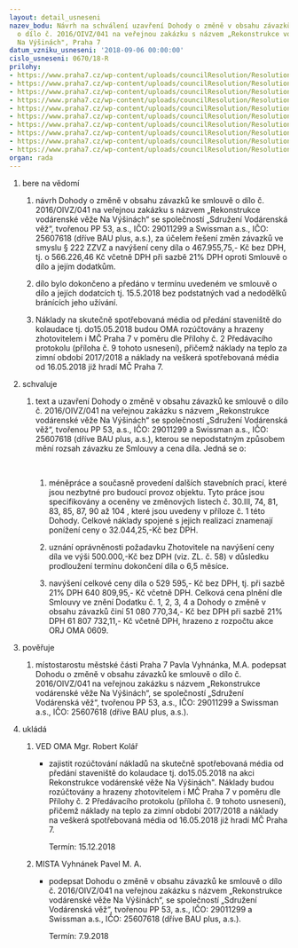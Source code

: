 ```yaml
---
layout: detail_usneseni
nazev_bodu: Návrh na schválení uzavření Dohody o změně v obsahu závazků ke smlouvě
  o dílo č. 2016/OIVZ/041 na veřejnou zakázku s názvem „Rekonstrukce vodárenské věže
  Na Výšinách", Praha 7
datum_vzniku_usneseni: '2018-09-06 00:00:00'
cislo_usneseni: 0670/18-R
prilohy:
- https://www.praha7.cz/wp-content/uploads/councilResolution/Resolutions/30216/export/1Duvodovazprava~390063.docx
- https://www.praha7.cz/wp-content/uploads/councilResolution/Resolutions/30216/export/2Smlouvaodiloc2016OIVZ041~390062.doc
- https://www.praha7.cz/wp-content/uploads/councilResolution/Resolutions/30216/export/4Dodatekc2~390060.doc
- https://www.praha7.cz/wp-content/uploads/councilResolution/Resolutions/30216/export/5Dodatekc3anonym~390059.doc
- https://www.praha7.cz/wp-content/uploads/councilResolution/Resolutions/30216/export/6Dodatek4anonym~390058.doc
- https://www.praha7.cz/wp-content/uploads/councilResolution/Resolutions/30216/export/10ORVypisPP53~390054.pdf
- https://www.praha7.cz/wp-content/uploads/councilResolution/Resolutions/30216/export/11ORVypisSwissmanas~390053.pdf
- https://www.praha7.cz/wp-content/uploads/councilResolution/Resolutions/30216/export/12_Spolehlivy_platce_Swissman_as~390052.pdf
- https://www.praha7.cz/wp-content/uploads/councilResolution/Resolutions/30216/export/13_SpolehlivyplatcePP53~390051.pdf
- https://www.praha7.cz/wp-content/uploads/councilResolution/Resolutions/30216/export/export~390403.pdf
organ: rada
---
```

<ol id="urzList" class="urzList_view"><li id="" class="urzClass1"><span name="1">bere na vědomí</span><ol id="" class="urzOlClass"><li style="text-align: left;" id="" class="urzClass2"><span><p>návrh Dohody o změně v obsahu závazků ke smlouvě o dílo č. 2016/OIVZ/041 na veřejnou zakázku s názvem „Rekonstrukce vodárenské věže Na Výšinách“ se společností „Sdružení Vodárenská věž“, tvořenou&nbsp;PP 53, a.s., IČO: 29011299 a Swissman a.s., IČO: 25607618 (dříve BAU plus, a.s.), za účelem řešení změn závazků ve smyslu § 222 ZZVZ a navýšení ceny díla o 467.955,75,- Kč bez DPH, tj. o 566.226,46 Kč včetně DPH při sazbě 21% DPH oproti Smlouvě o dílo a jejím dodatkům.<br></p></span></li><li class="urzClass2" id="" style="text-align: left;"><span><p>dílo bylo dokončeno a předáno v termínu uvedeném ve smlouvě o dílo a jejích dodatcích tj. 15.5.2018 bez podstatných vad a nedodělků bránících jeho užívání.</p></span></li><li class="urzClass2" id="" style="text-align: left;"><span><p>Náklady na skutečně spotřebovaná média od předání staveniště do kolaudace tj. do15.05.2018 budou OMA rozúčtovány a hrazeny zhotovitelem i MČ Praha 7 v poměru dle Přílohy č. 2 Předávacího protokolu (příloha č. 9 tohoto usnesení), přičemž náklady na teplo za zimní období 2017/2018 a náklady na veškerá spotřebovaná média od 16.05.2018 již hradí MČ Praha 7.</p></span></li></ol></li><li id="" class="urzClass1"><span name="24">schvaluje</span><ol class="urzOlClass"><li style="text-align: left;" id="" class="urzClass2"><span><p>text a uzavření Dohody o změně v obsahu závazků ke smlouvě o dílo č. 2016/OIVZ/041 na veřejnou zakázku s názvem „Rekonstrukce vodárenské věže Na Výšinách“ se společností „Sdružení Vodárenská věž“, tvořenou PP 53, a.s., IČO: 29011299 a Swissman a.s., IČO: 25607618 (dříve BAU plus, a.s.), kterou se nepodstatným způsobem mění rozsah závazku ze Smlouvy a cena díla. Jedná se o:<br></p><p>&nbsp; <br></p></span><ol id="" class="urzUlClass"><li class="urzClass3" id="" style="text-align: left;"><span><p>méněpráce a současně provedení dalších stavebních prací, které jsou nezbytné pro budoucí provoz objektu. Tyto práce jsou specifikovány a oceněny ve změnových listech č. 30.III, 74, 81, 83, 85, 87, 90 až 104 , které jsou uvedeny v příloze č. 1 této Dohody. Celkové náklady spojené s jejich realizací znamenají ponížení ceny o 32.044,25,-Kč bez DPH.</p></span></li><li style="text-align: left;" id="" class="urzClass3"><span><p>uznání oprávněnosti požadavku Zhotovitele na navýšení ceny díla ve výši 500.000,-Kč bez DPH (viz. ZL. č. 58) v důsledku prodloužení termínu dokončení díla o 6,5 měsíce.</p></span></li><li style="text-align: left;" id="" class="urzClass3"><span><p>navýšení celkové ceny díla o 529 595,- Kč bez DPH, tj. při sazbě 21% DPH 640 809,95,- Kč včetně DPH. Celková cena plnění dle Smlouvy ve znění Dodatku č. 1, 2, 3, 4 a Dohody o změně v obsahu závazků činí 51 080 770,34,- Kč bez DPH při sazbě 21% DPH 61 807 732,11,- Kč včetně DPH, hrazeno z rozpočtu akce ORJ OMA 0609.</p></span></li></ol></li></ol></li><li id="" class="urzClass1"><span name="16">pověřuje</span><ol class="urzOlClass decimal "><li style="text-align: left;" id="" class="urzClass2"><span><p>místostarostu městské části Praha 7 Pavla Vyhnánka, M.A. podepsat Dohodu o změně v obsahu závazků ke smlouvě o dílo č. 2016/OIVZ/041 na veřejnou zakázku s názvem „Rekonstrukce vodárenské věže Na Výšinách“, se společností „Sdružení Vodárenská věž“, tvořenou&nbsp;PP 53, a.s., IČO: 29011299 a Swissman a.s., IČO: 25607618 (dříve BAU plus, a.s.).</p></span></li></ol></li><li class="urzClass1" id="urzUkoly"><span name="1">ukládá</span><ol class="urzOlClass"><li class="urzClass2"><span><p>VED OMA Mgr. Robert Kolář</p></span><ul class="urzUlClass"><li class="urzClass3"><span><p>zajistit rozúčtování nákladů na skutečně spotřebovaná média od předání staveniště do kolaudace tj. do15.05.2018 na akci Rekonstrukce vodárenské věže Na Výšinách". Náklady budou rozúčtovány a hrazeny zhotovitelem i MČ Praha 7 v poměru dle Přílohy č. 2 Předávacího protokolu (příloha č. 9 tohoto usnesení), přičemž náklady na teplo za zimní období 2017/2018 a náklady na veškerá spotřebovaná média od 16.05.2018 již hradí MČ Praha 7.</p></span><span class="urzUkolTermin">  Termín:&nbsp;15.12.2018</span></li></ul></li><li class="urzClass2"><span><p>MISTA Vyhnánek Pavel M. A.</p></span><ul class="urzUlClass"><li class="urzClass3"><span><p>podepsat Dohodu o změně v obsahu závazků ke smlouvě o dílo č. 2016/OIVZ/041 na veřejnou zakázku s názvem „Rekonstrukce vodárenské věže Na Výšinách“, se společností „Sdružení Vodárenská věž“, tvořenou PP 53, a.s., IČO: 29011299 a Swissman a.s., IČO: 25607618 (dříve BAU plus, a.s.).</p></span><span class="urzUkolTermin">  Termín:&nbsp;7.9.2018</span></li></ul></li></ol></li></ol>